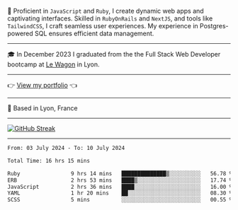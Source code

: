 📖 Proficient in `JavaScript` and `Ruby`, I create dynamic web apps and captivating interfaces. Skilled in `RubyOnRails` and `NextJS`, and tools like `TailwindCSS`, I craft seamless user experiences. My experience in Postgres-powered SQL ensures efficient data management.

***

🎓 In December 2023 I graduated from the the Full Stack Web Developer bootcamp at [Le Wagon](https://www.lewagon.com/) in Lyon.

***

👉 <a href="https://www.davidlau.dev/" target="_blank">View my portfolio</a> 👈

***

📍 Based in Lyon, France

***

[![GitHub Streak](https://streak-stats.demolab.com?user=kaimunlau&theme=github-dark&hide_border=true)](https://git.io/streak-stats)

***

<!--START_SECTION:waka-->

```txt
From: 03 July 2024 - To: 10 July 2024

Total Time: 16 hrs 15 mins

Ruby                9 hrs 14 mins   ██████████████▒░░░░░░░░░░   56.78 %
ERB                 2 hrs 53 mins   ████▒░░░░░░░░░░░░░░░░░░░░   17.74 %
JavaScript          2 hrs 36 mins   ████░░░░░░░░░░░░░░░░░░░░░   16.00 %
YAML                1 hr 20 mins    ██░░░░░░░░░░░░░░░░░░░░░░░   08.30 %
SCSS                5 mins          ░░░░░░░░░░░░░░░░░░░░░░░░░   00.55 %
```

<!--END_SECTION:waka-->
